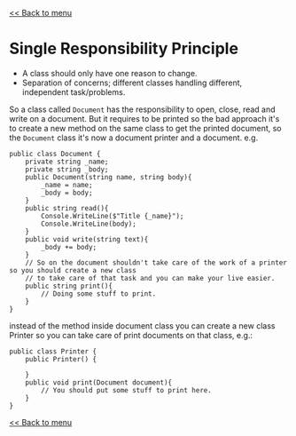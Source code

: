 ﻿[<< Back to menu](SOLID.md)

# Single Responsibility Principle

- A class should only have one reason to change.
- Separation of concerns; different classes handling different, independent task/problems.

So a class called `Document` has the responsibility to open, close, read and write on a document.
But it requires to be printed so the bad approach it's to create a new method on the same class to get the printed document, so the `Document` class it's now a document printer and a document. e.g.

    public class Document {
        private string _name;
        private string _body;
        public Document(string name, string body){
            _name = name;
            _body = body;
        }
        public string read(){
            Console.WriteLine($"Title {_name}");
            Console.WriteLine(body);
        }
        public void write(string text){
            _body += body;
        }
        // So on the document shouldn't take care of the work of a printer so you should create a new class 
        // to take care of that task and you can make your live easier.
        public string print(){
            // Doing some stuff to print.
        }
    }
    
instead of the method inside document class you can create a new class Printer so you can take care of print documents on that class, e.g.:

    public class Printer {
        public Printer() {   
            
        }
        public void print(Document document){
            // You should put some stuff to print here.
        }
    }

[<< Back to menu](SOLID.md)